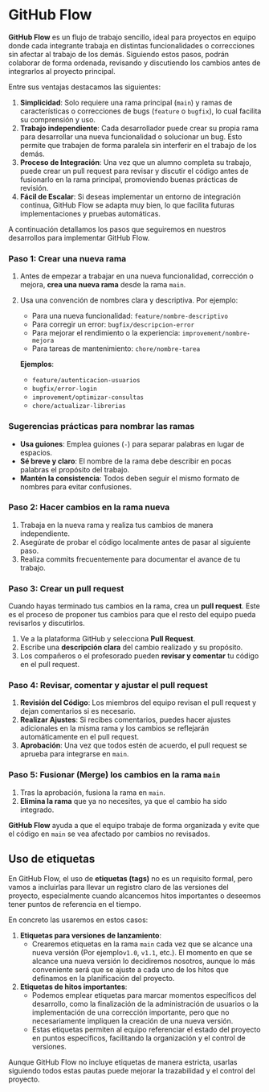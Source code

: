 # GitHub Flow

**GitHub Flow** es un flujo de trabajo sencillo, ideal para proyectos en equipo donde cada integrante trabaja en distintas funcionalidades o correcciones sin afectar al trabajo de los demás. Siguiendo estos pasos, podrán colaborar de forma ordenada, revisando y discutiendo los cambios antes de integrarlos al proyecto principal.

Entre sus ventajas destacamos las siguientes:

1. **Simplicidad**: Solo requiere una rama principal (`main`) y ramas de características o correcciones de bugs (`feature` o `bugfix`), lo cual facilita su comprensión y uso.
2. **Trabajo independiente**: Cada desarrollador puede crear su propia rama para desarrollar una nueva funcionalidad o solucionar un bug. Esto permite que trabajen de forma paralela sin interferir en el trabajo de los demás.
3. **Proceso de Integración**: Una vez que un alumno completa su trabajo, puede crear un pull request para revisar y discutir el código antes de fusionarlo en la rama principal, promoviendo buenas prácticas de revisión.
4. **Fácil de Escalar**: Si deseas implementar un entorno de integración continua, GitHub Flow se adapta muy bien, lo que facilita futuras implementaciones y pruebas automáticas.

A continuación detallamos los pasos que seguiremos en nuestros desarrollos para implementar GitHub Flow.

### Paso 1: Crear una nueva rama

1. Antes de empezar a trabajar en una nueva funcionalidad, corrección o mejora, **crea una nueva rama** desde la rama `main`.
2.  Usa una convención de nombres clara y descriptiva. Por ejemplo:

    * Para una nueva funcionalidad: `feature/nombre-descriptivo`
    * Para corregir un error: `bugfix/descripcion-error`
    * Para mejorar el rendimiento o la experiencia: `improvement/nombre-mejora`
    * Para tareas de mantenimiento: `chore/nombre-tarea`

    **Ejemplos**:

    * `feature/autenticacion-usuarios`
    * `bugfix/error-login`
    * `improvement/optimizar-consultas`
    * `chore/actualizar-librerias`

### Sugerencias prácticas para nombrar las ramas

* **Usa guiones**: Emplea guiones (`-`) para separar palabras en lugar de espacios.
* **Sé breve y claro**: El nombre de la rama debe describir en pocas palabras el propósito del trabajo.
* **Mantén la consistencia**: Todos deben seguir el mismo formato de nombres para evitar confusiones.

### Paso 2: Hacer cambios en la rama nueva

1. Trabaja en la nueva rama y realiza tus cambios de manera independiente.
2. Asegúrate de probar el código localmente antes de pasar al siguiente paso.
3. Realiza commits frecuentemente para documentar el avance de tu trabajo.

### Paso 3: Crear un pull request

Cuando hayas terminado tus cambios en la rama, crea un **pull request**. Este es el proceso de proponer tus cambios para que el resto del equipo pueda revisarlos y discutirlos.

1. Ve a la plataforma GitHub y selecciona **Pull Request**.
2. Escribe una **descripción clara** del cambio realizado y su propósito.
3. Los compañeros o el profesorado pueden **revisar y comentar** tu código en el pull request.

### Paso 4: Revisar, comentar y ajustar el pull request

1. **Revisión del Código**: Los miembros del equipo revisan el pull request y dejan comentarios si es necesario.
2. **Realizar Ajustes**: Si recibes comentarios, puedes hacer ajustes adicionales en la misma rama y los cambios se reflejarán automáticamente en el pull request.
3. **Aprobación**: Una vez que todos estén de acuerdo, el pull request se aprueba para integrarse en `main`.

### Paso 5: Fusionar (Merge) los cambios en la rama `main`

1. Tras la aprobación, fusiona la rama en `main`.
2. **Elimina la rama** que ya no necesites, ya que el cambio ha sido integrado.

**GitHub Flow** ayuda a que el equipo trabaje de forma organizada y evite que el código en `main` se vea afectado por cambios no revisados.&#x20;

## Uso de etiquetas

En GitHub Flow, el uso de **etiquetas (tags)** no es un requisito formal, pero vamos a incluirlas para llevar un registro claro de las versiones del proyecto, especialmente cuando alcancemos hitos importantes o deseemos tener puntos de referencia en el tiempo.&#x20;

En concreto las usaremos en estos casos:

1. **Etiquetas para versiones de lanzamiento**:
   * Crearemos etiquetas en la rama `main` cada vez que se alcance una nueva versión (Por ejemplo`v1.0`, `v1.1`, etc.). El momento en que se alcance una nueva versión lo decidiremos nosotros, aunque lo más conveniente será que se ajuste a cada uno de los hitos que definamos en la planificación del proyecto.
2. **Etiquetas de hitos importantes**:
   * Podemos emplear etiquetas para marcar momentos específicos del desarrollo, como la finalización de la administración de usuarios o la implementación de una corrección importante, pero que no necesariamente impliquen la creación de una nueva versión.
   * Estas etiquetas permiten al equipo referenciar el estado del proyecto en puntos específicos, facilitando la organización y el control de versiones.

Aunque GitHub Flow no incluye etiquetas de manera estricta, usarlas siguiendo todos estas pautas puede mejorar la trazabilidad y el control del proyecto.
